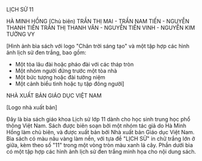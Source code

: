 LỊCH SỬ 11

HÀ MINH HỒNG (Chủ biên)
TRẦN THỊ MAI - TRẦN NAM TIẾN - NGUYỄN THANH TIẾN
TRẦN THỊ THANH VÂN - NGUYỄN TIẾN VINH - NGUYỄN KIM TƯỜNG VY

[Hình ảnh bìa sách với logo "Chân trời sáng tạo" và một tập hợp các hình ảnh lịch sử đen trắng, bao gồm:
- Một tòa lâu đài hoặc pháo đài với các tháp tròn
- Một nhóm người đứng trước một tòa nhà
- Một bức tượng hoặc đài tưởng niệm
- Một cảnh biểu tình hoặc tụ tập đông người]

NHÀ XUẤT BẢN GIÁO DỤC VIỆT NAM

[Logo nhà xuất bản]

Đây là bìa sách giáo khoa Lịch sử lớp 11 dành cho học sinh trung học phổ thông Việt Nam. Sách được biên soạn bởi một nhóm tác giả do Hà Minh Hồng làm chủ biên, và được xuất bản bởi Nhà xuất bản Giáo dục Việt Nam. Bìa sách có màu nâu vàng làm nền, với tựa đề "LỊCH SỬ" in chữ trắng lớn ở giữa, kèm theo số "11" trong một vòng tròn màu xanh lá cây. Phần dưới bìa có một tập hợp các hình ảnh lịch sử đen trắng minh họa cho nội dung sách.